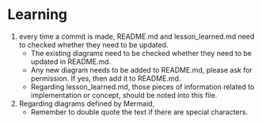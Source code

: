 # Learning
1. every time a commit is made, README.md and lesson_learned.md need to checked whether they need to be updated.
    - The existing diagrams need to be checked whether they need to be updated in README.md.
    - Any new diagram needs to be added to README.md, please ask for permission. If yes, then add it to README.md.
    - Regarding lesson_learned.md, those pieces of information related to implementation or concept, should be noted into this file.
2. Regarding diagrams defined by Mermaid,
    - Remember to double quote the text if there are special characters.